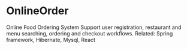 # OnlineOrder
Online Food Ordering System
Support user registration, restaurant and menu searching, ordering and checkout workflows.
Related: Spring framework, Hibernate, Mysql, React

